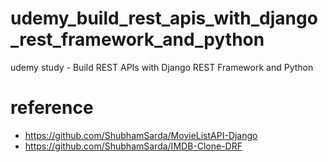 # udemy_build_rest_apis_with_django_rest_framework_and_python
udemy study - Build REST APIs with Django REST Framework and Python

# reference 
- https://github.com/ShubhamSarda/MovieListAPI-Django
- https://github.com/ShubhamSarda/IMDB-Clone-DRF